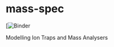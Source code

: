 # mass-spec

[![Binder](https://hub.gke2.mybinder.org/user/fonsp-pluto-on-binder-kb8loh38/pluto/edit?id=90d78e6c-c3b4-11eb-02ce-0509b6721c50&token=rxI9WOTzSBejyuh-bdszqA)

Modelling Ion Traps and Mass Analysers
